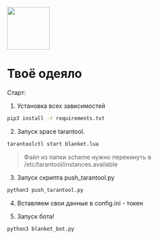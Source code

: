 <img src="https://github.com/ICQ-BOTS/blanket_bot/blob/main/blanket.png" width="100" height="100">


# Твоё одеяло

Старт:
1. Установка всех зависимостей 
```bash
pip3 install -r requirements.txt
```

2. Запуск space tarantool.
```bash
tarantoolctl start blanket.lua
```
> Файл из папки scheme нужно перекинуть в /etc/tarantool/instances.available

3. Запуск скрипта push_tarantool.py
```bash
python3 push_tarantool.py
```

4. Вставляем свои данные в config.ini - токен

5. Запуск бота!
```bash
python3 blanket_bot.py
```
